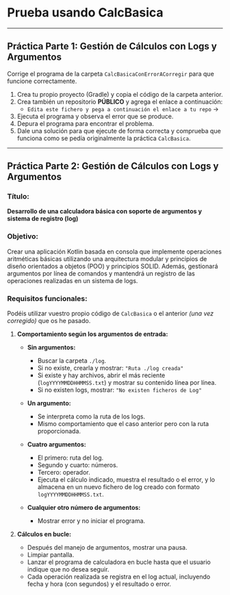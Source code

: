 # Prueba usando CalcBasica

---

## Práctica Parte 1: Gestión de Cálculos con Logs y Argumentos

Corrige el programa de la carpeta `CalcBasicaConErrorACorregir` para que funcione correctamente.

1. Crea tu propio proyecto (Gradle) y copia el código de la carpeta anterior.
2. Crea también un repositorio **PÚBLICO** y agrega el enlace a continuación:
   * `Edita este fichero y pega a continuación el enlace a tu repo` -> 
4. Ejecuta el programa y observa el error que se produce.
5. Depura el programa para encontrar el problema.
6. Dale una solución para que ejecute de forma correcta y comprueba que funciona como se pedía originalmente la práctica `CalcBasica`.

---

## Práctica Parte 2: Gestión de Cálculos con Logs y Argumentos

### Título:
**Desarrollo de una calculadora básica con soporte de argumentos y sistema de registro (log)**

### Objetivo:
Crear una aplicación Kotlin basada en consola que implemente operaciones aritméticas básicas utilizando una arquitectura modular y principios de diseño orientados a objetos (POO) y principios SOLID. Además, gestionará argumentos por línea de comandos y mantendrá un registro de las operaciones realizadas en un sistema de logs.

### Requisitos funcionales:

Podéis utilizar vuestro propio código de `CalcBasica` o el anterior *(una vez corregido)* que os he pasado.

1. **Comportamiento según los argumentos de entrada:**
   - **Sin argumentos:**  
     - Buscar la carpeta `./log`.  
     - Si no existe, crearla y mostrar: `"Ruta ./log creada"`  
     - Si existe y hay archivos, abrir el más reciente (`logYYYYMMDDHHMMSS.txt`) y mostrar su contenido línea por línea.  
     - Si no existen logs, mostrar: `"No existen ficheros de Log"`  

   - **Un argumento:**  
     - Se interpreta como la ruta de los logs.  
     - Mismo comportamiento que el caso anterior pero con la ruta proporcionada.  

   - **Cuatro argumentos:**  
     - El primero: ruta del log.  
     - Segundo y cuarto: números.  
     - Tercero: operador.  
     - Ejecuta el cálculo indicado, muestra el resultado o el error, y lo almacena en un nuevo fichero de log creado con formato `logYYYYMMDDHHMMSS.txt`.  

   - **Cualquier otro número de argumentos:**  
     - Mostrar error y no iniciar el programa.

2. **Cálculos en bucle:**
   - Después del manejo de argumentos, mostrar una pausa.
   - Limpiar pantalla.
   - Lanzar el programa de calculadora en bucle hasta que el usuario indique que no desea seguir.
   - Cada operación realizada se registra en el log actual, incluyendo fecha y hora (con segundos) y el resultado o error.
